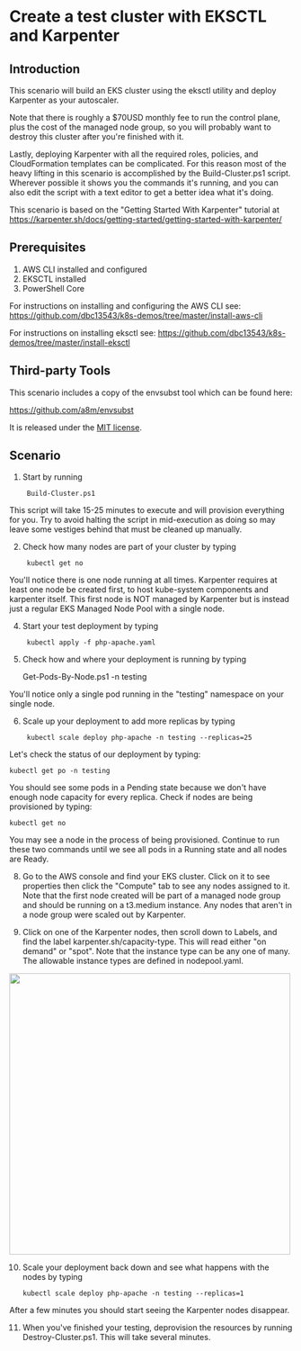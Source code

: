 # Create a test cluster with EKSCTL and Karpenter

## Introduction
This scenario will build an EKS cluster using the eksctl utility and deploy Karpenter as your autoscaler. 

Note that there is roughly a $70USD monthly fee to run the control plane, plus the cost of the managed node group, so you will probably want to destroy this cluster after you're finished with it.

Lastly, deploying Karpenter with all the required roles, policies, and CloudFormation templates can be complicated.  For this reason most of the heavy lifting in this scenario is accomplished by the Build-Cluster.ps1 script.  Wherever possible it shows you the commands it's running, and you can also edit the script with a text editor to get a better idea what it's doing.

This scenario is based on the "Getting Started With Karpenter" tutorial at https://karpenter.sh/docs/getting-started/getting-started-with-karpenter/

## Prerequisites
1. AWS CLI installed and configured
2. EKSCTL installed
3. PowerShell Core

For instructions on installing and configuring the AWS CLI see:
https://github.com/dbc13543/k8s-demos/tree/master/install-aws-cli

For instructions on installing eksctl see:
https://github.com/dbc13543/k8s-demos/tree/master/install-eksctl

## Third-party Tools
This scenario includes a copy of the envsubst tool which can be found here:

https://github.com/a8m/envsubst

It is released under the [MIT license](https://github.com/a8m/envsubst/blob/master/LICENSE).

## Scenario

1. Start by running 

        Build-Cluster.ps1
        
This script will take 15-25 minutes to execute and will provision everything for you.  Try to avoid halting the script in mid-execution as doing so may leave some vestiges behind that must be cleaned up manually.

2. Check how many nodes are part of your cluster by typing 

        kubectl get no
        
You'll notice there is one node running at all times.  Karpenter requires at least one node be created first, to host kube-system components and karpenter itself.  This first node is NOT managed by Karpenter but is instead just a regular EKS Managed Node Pool with a single node.

4. Start your test deployment by typing

        kubectl apply -f php-apache.yaml

5. Check how and where your deployment is running by typing 

    Get-Pods-By-Node.ps1 -n testing
    
You'll notice only a single pod running in the "testing" namespace on your single node.

6. Scale up your deployment to add more replicas by typing 

        kubectl scale deploy php-apache -n testing --replicas=25

Let's check the status of our deployment by typing:

    kubectl get po -n testing

You should see some pods in a Pending state because we don't have enough node capacity for every replica.  Check if nodes are being provisioned by typing:

    kubectl get no

You may see a node in the process of being provisioned.  Continue to run these two commands until we see all pods in a Running state and all nodes are Ready.

8. Go to the AWS console and find your EKS cluster.  Click on it to see properties then click the "Compute" tab to see any nodes assigned to it.  Note that the first node created will be part of a managed node group and should be running on a t3.medium instance.  Any nodes that aren't in a node group were scaled out by Karpenter.

9. Click on one of the Karpenter nodes, then scroll down to Labels, and find the label karpenter.sh/capacity-type.  This will read either "on demand" or "spot".  Note that the instance type can be any one of many.  The allowable instance types are defined in nodepool.yaml.

<img src="https://i.imgur.com/74AtlHK.png" width=500>

10. Scale your deployment back down and see what happens with the nodes by typing

        kubectl scale deploy php-apache -n testing --replicas=1
        
After a few minutes you should start seeing the Karpenter nodes disappear.

11. When you've finished your testing, deprovision the resources by running Destroy-Cluster.ps1.  This will take several minutes.
